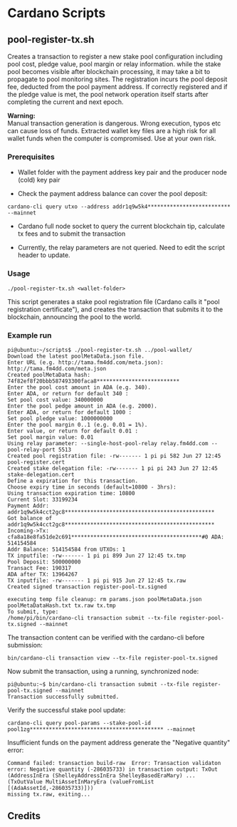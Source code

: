 # Cardano Scripts

## pool-register-tx.sh

Creates a transaction to register a new stake pool configuration including pool cost, pledge value, pool margin or relay information. while the stake pool becomes visible after blockchain processing, it may take a bit to propagate to pool monitoring sites. The registration incurs the pool deposit fee, deducted from the pool payment address. If correctly registered and if the pledge value is met, the pool network operation itself starts after completing the current and next epoch.

**Warning:**  
Manual transaction generation is dangerous.
Wrong execution, typos etc can cause loss of funds.
Extracted wallet key files are a high risk for all
wallet funds when the computer is compromised. Use
at your own risk.

### Prerequisites

- Wallet folder with the payment address key pair and the producer node (cold) key pair
  
- Check the payment address balance can cover the pool deposit:

```
cardano-cli query utxo --address addr1q9w5k4************************** --mainnet
```
- Cardano full node socket to query the current blockchain tip, calculate tx fees and to submit the transaction

- Currently, the relay parameters are not queried. Need to edit the script header to update.

### Usage

```
./pool-register-tx.sh <wallet-folder>
```

This script generates a stake pool registration file (Cardano calls it "pool registration certificate"), and creates
the transaction that submits it to the blockchain, announcing the pool to the world.

### Example run
```
pi@ubuntu:~/scripts$ ./pool-register-tx.sh ../pool-wallet/
Download the latest poolMetaData.json file.
Enter URL (e.g. http://tama.fm4dd.com/meta.json): http://tama.fm4dd.com/meta.json
Created poolMetaData hash: 74f82ef8f20bbb587493300faca8**************************
Enter the pool cost amount in ADA (e.g. 340).
Enter ADA, or return for default 340 : 
Set pool cost value: 340000000
Enter the pool pedge amount in ADA (e.g. 2000).
Enter ADA, or return for default 1000 : 
Set pool pledge value: 1000000000
Enter the pool margin 0..1 (e.g. 0.01 = 1%).
Enter value, or return for default 0.01 : 
Set pool margin value: 0.01
Using relay parameter: --single-host-pool-relay relay.fm4dd.com --pool-relay-port 5513
Created pool registration file: -rw------- 1 pi pi 582 Jun 27 12:45 pool-register.cert
Created stake delegation file: -rw------- 1 pi pi 243 Jun 27 12:45 stake-delegation.cert
Define a expiration for this transaction.
Choose expiry time in seconds (default=10800 - 3hrs): 
Using transaction expiration time: 10800
Current Slot: 33199234
Payment Addr: addr1q9w5k4cct2gc8***********************************************
Got balance of addr1q9w5k4cct2gc8***********************************************
Incoming->Tx: cfa8a18e8fa51de2c691*****************************************#0 ADA: 514154584
Addr Balance: 514154584 from UTXOs: 1
TX inputfile: -rw------- 1 pi pi 899 Jun 27 12:45 tx.tmp
Pool Deposit: 500000000
Transact Fee: 190317
ADA after TX: 13964267
TX inputfile: -rw------- 1 pi pi 915 Jun 27 12:45 tx.raw
Created signed transaction register-pool-tx.signed

executing temp file cleanup: rm params.json poolMetaData.json poolMetaDataHash.txt tx.raw tx.tmp
To submit, type: 
/home/pi/bin/cardano-cli transaction submit --tx-file register-pool-tx.signed --mainnet
```

The transaction content can be verified with the cardano-cli before submission:
```
bin/cardano-cli transaction view --tx-file register-pool-tx.signed
```

Now submit the transaction, using a running, synchronized node:
```
pi@ubuntu:~$ bin/cardano-cli transaction submit --tx-file register-pool-tx.signed --mainnet
Transaction successfully submitted.
```
Verify the successful stake pool update:
```
cardano-cli query pool-params --stake-pool-id pool1zg****************************************** --mainnet
```

Insufficient funds on the payment address generate the "Negative quantity" error:

```
Command failed: transaction build-raw  Error: Transaction validaton error: Negative quantity (-286035733) in transaction output: TxOut (AddressInEra (ShelleyAddressInEra ShelleyBasedEraMary) ... (TxOutValue MultiAssetInMaryEra (valueFromList [(AdaAssetId,-286035733)]))
missing tx.raw, exiting...
```
## Credits

